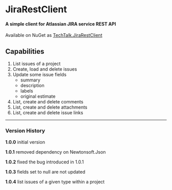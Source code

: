  JiraRestClient
================

#### A simple client for Atlassian JIRA service REST API

Available on NuGet as [TechTalk.JiraRestClient](http://nuget.org/packages/TechTalk.JiraRestClient/)

## Capabilities
1. List issues of a project
2. Create, load and delete issues
3. Update some issue fields
    - summary
    - description
    - labels
    - original estimate
4. List, create and delete comments
5. List, create and delete attachments
6. List, create and delete issue links

--------------------------------------------------

### Version History

**1.0.0**
initial version

**1.0.1**
removed dependency on Newtonsoft.Json

**1.0.2**
fixed the bug introduced in 1.0.1

**1.0.3**
fields set to null are not updated

**1.0.4**
list issues of a given type within a project
